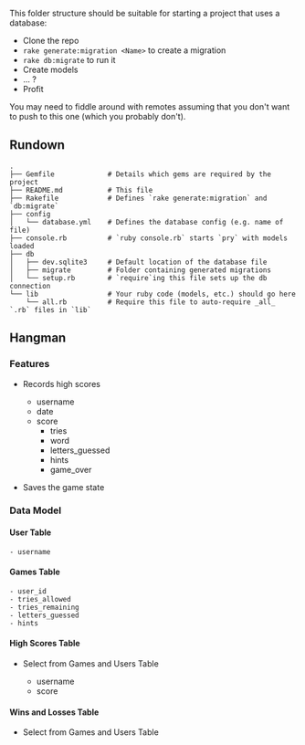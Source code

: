 This folder structure should be suitable for starting a project that uses a database:

* Clone the repo
* `rake generate:migration <Name>` to create a migration
* `rake db:migrate` to run it
* Create models
* ... ?
* Profit

You may need to fiddle around with remotes assuming that you don't want to push to this one (which you probably don't).

## Rundown

```
.
├── Gemfile             # Details which gems are required by the project
├── README.md           # This file
├── Rakefile            # Defines `rake generate:migration` and `db:migrate`
├── config
│   └── database.yml    # Defines the database config (e.g. name of file)
├── console.rb          # `ruby console.rb` starts `pry` with models loaded
├── db
│   ├── dev.sqlite3     # Default location of the database file
│   ├── migrate         # Folder containing generated migrations
│   └── setup.rb        # `require`ing this file sets up the db connection
└── lib                 # Your ruby code (models, etc.) should go here
    └── all.rb          # Require this file to auto-require _all_ `.rb` files in `lib`
```


## Hangman

### Features

- Records high scores
    - username
    - date
    - score
        - tries
        - word
        - letters_guessed
        - hints
        - game_over

- Saves the game state

### Data Model

#### User Table ####

    - username

#### Games Table

    - user_id
    - tries_allowed
    - tries_remaining
    - letters_guessed
    - hints

#### High Scores Table

- Select from Games and Users Table

    - username
    - score

#### Wins and Losses Table

- Select from Games and Users Table
